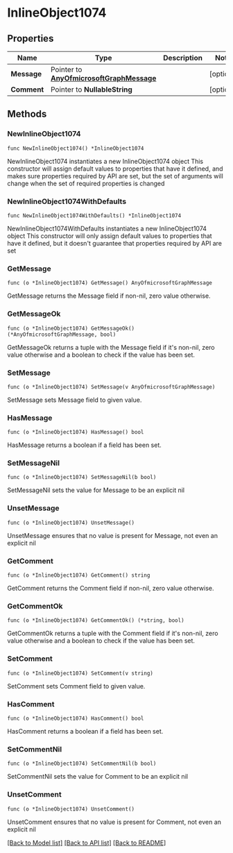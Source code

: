 # InlineObject1074

## Properties

Name | Type | Description | Notes
------------ | ------------- | ------------- | -------------
**Message** | Pointer to [**AnyOfmicrosoftGraphMessage**](anyOf&lt;microsoft.graph.message&gt;.md) |  | [optional] 
**Comment** | Pointer to **NullableString** |  | [optional] 

## Methods

### NewInlineObject1074

`func NewInlineObject1074() *InlineObject1074`

NewInlineObject1074 instantiates a new InlineObject1074 object
This constructor will assign default values to properties that have it defined,
and makes sure properties required by API are set, but the set of arguments
will change when the set of required properties is changed

### NewInlineObject1074WithDefaults

`func NewInlineObject1074WithDefaults() *InlineObject1074`

NewInlineObject1074WithDefaults instantiates a new InlineObject1074 object
This constructor will only assign default values to properties that have it defined,
but it doesn't guarantee that properties required by API are set

### GetMessage

`func (o *InlineObject1074) GetMessage() AnyOfmicrosoftGraphMessage`

GetMessage returns the Message field if non-nil, zero value otherwise.

### GetMessageOk

`func (o *InlineObject1074) GetMessageOk() (*AnyOfmicrosoftGraphMessage, bool)`

GetMessageOk returns a tuple with the Message field if it's non-nil, zero value otherwise
and a boolean to check if the value has been set.

### SetMessage

`func (o *InlineObject1074) SetMessage(v AnyOfmicrosoftGraphMessage)`

SetMessage sets Message field to given value.

### HasMessage

`func (o *InlineObject1074) HasMessage() bool`

HasMessage returns a boolean if a field has been set.

### SetMessageNil

`func (o *InlineObject1074) SetMessageNil(b bool)`

 SetMessageNil sets the value for Message to be an explicit nil

### UnsetMessage
`func (o *InlineObject1074) UnsetMessage()`

UnsetMessage ensures that no value is present for Message, not even an explicit nil
### GetComment

`func (o *InlineObject1074) GetComment() string`

GetComment returns the Comment field if non-nil, zero value otherwise.

### GetCommentOk

`func (o *InlineObject1074) GetCommentOk() (*string, bool)`

GetCommentOk returns a tuple with the Comment field if it's non-nil, zero value otherwise
and a boolean to check if the value has been set.

### SetComment

`func (o *InlineObject1074) SetComment(v string)`

SetComment sets Comment field to given value.

### HasComment

`func (o *InlineObject1074) HasComment() bool`

HasComment returns a boolean if a field has been set.

### SetCommentNil

`func (o *InlineObject1074) SetCommentNil(b bool)`

 SetCommentNil sets the value for Comment to be an explicit nil

### UnsetComment
`func (o *InlineObject1074) UnsetComment()`

UnsetComment ensures that no value is present for Comment, not even an explicit nil

[[Back to Model list]](../README.md#documentation-for-models) [[Back to API list]](../README.md#documentation-for-api-endpoints) [[Back to README]](../README.md)


